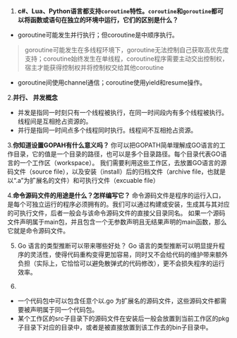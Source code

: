 1. **c#、Lua、Python语言都支持`coroutine`特性。`coroutine`和`goroutine`都可以将函数或语句在独立的环境中运行，它们的区别是什么？**
- goroutine可能发生并行执行；但coroutine是中顺序执行。
>goroutine可能发生在多线程环境下，goroutine无法控制自己获取高优先度支持；coroutine始终发生在单线程，coroutine程序需要主动交出控制权，宿主才能获得控制权并将控制权交给其他coroutine
- goroutine间使用channel通信；coroutine使用yield和resume操作。
   
2.**并行、 并发概念**
- 并发是指同一时刻只有一个线程被执行，在同一时间段内有多个线程被执行。线程间是互相抢占资源的。
- 并行是指同一时间点多个线程同时执行。线程间不互相抢占资源。

3.**你知道设置GOPAH有什么意义吗？**
你可以把GOPATH简单理解成GO语言的工作目录，它的值是一个目录的路径，也可以是多个目录路径。每个目录代表GO语言的一个工作区（workspace）。
我们需要利用这些工作区，去放置GO语言的源码文件（source file），以及安装（install）后的归档文件（archive file，也就是以“.a”为扩展名的文件）和可执行文件（excuable file）

4.**命令源码文件的用途是什么？怎样编写它？**
命令源码文件是程序的运行入口，是每个可独立运行的程序必须拥有的。我们可以通过构建或安装，生成其与其对应的可执行文件，后者一般会与该命令源码文件的直接父目录同名。
如果一个源码文件声明属于main包，并且包含一个无参数声明且无结果声明的main函数，那么它就是命令源码文件。

5. Go 语言的类型推断可以带来哪些好处？
Go 语言的类型推断可以明显提升程序的灵活性，使得代码重构变得更加容易，同时又不会给代码的维护带来额外负担（实际上，它恰恰可以避免散弹式的代码修改），更不会损失程序的运行效率。

6. 




- 一个代码包中可以包含任意个以.go 为扩展名的源码文件，这些源码文件都需要被声明属于同一个代码包。
- 某个工作区的src子目录下的源码文件在安装后一般会放置到当前工作区的pkg子目录下对应的目录中，或者是被直接放置到该工作去的bin子目录中。

